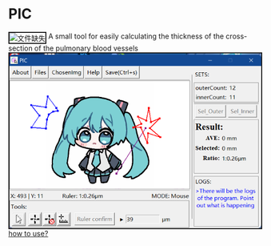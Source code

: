 <h1>PIC</h1><img src="./resource/PIC.ico" alt="文件缺失" border = "2px" align="top">
A small tool for easily calculating the thickness of the cross-section of the pulmonary blood vessels
<img src="./resource/sample.png" alt="文件缺失" border = "2px" align="top">
<a href="http://www.dataseven.hongshiite.cn">how to use?</a>
